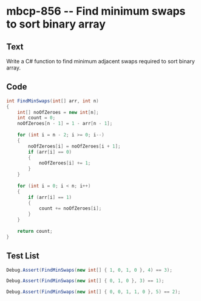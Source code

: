 # mbcp-856 -- Find minimum swaps to sort binary array

## Text

Write a C# function to find minimum adjacent swaps required to sort binary array.

## Code

```csharp
int FindMinSwaps(int[] arr, int n) 
{
    int[] noOfZeroes = new int[n];
    int count = 0;
    noOfZeroes[n - 1] = 1 - arr[n - 1];
    
    for (int i = n - 2; i >= 0; i--) 
    {
        noOfZeroes[i] = noOfZeroes[i + 1];
        if (arr[i] == 0) 
        {
            noOfZeroes[i] += 1;
        }
    }
    
    for (int i = 0; i < n; i++) 
    {
        if (arr[i] == 1) 
        {
            count += noOfZeroes[i];
        }
    }
    
    return count;
}
```

## Test List

```csharp
Debug.Assert(FindMinSwaps(new int[] { 1, 0, 1, 0 }, 4) == 3);
```

```csharp
Debug.Assert(FindMinSwaps(new int[] { 0, 1, 0 }, 3) == 1);
```

```csharp
Debug.Assert(FindMinSwaps(new int[] { 0, 0, 1, 1, 0 }, 5) == 2);
```
